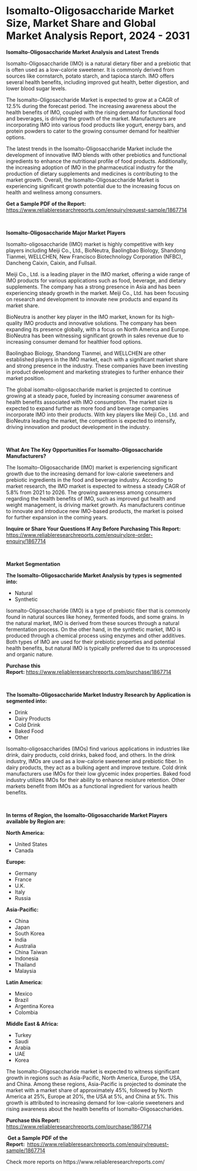 <p><h1>Isomalto-Oligosaccharide Market Size, Market Share and Global Market Analysis Report, 2024 - 2031</h1></p><p><strong>Isomalto-Oligosaccharide Market Analysis and Latest Trends</strong></p>
<p><p>Isomalto-Oligosaccharide (IMO) is a natural dietary fiber and a prebiotic that is often used as a low-calorie sweetener. It is commonly derived from sources like cornstarch, potato starch, and tapioca starch. IMO offers several health benefits, including improved gut health, better digestion, and lower blood sugar levels.</p><p>The Isomalto-Oligosaccharide Market is expected to grow at a CAGR of 12.5% during the forecast period. The increasing awareness about the health benefits of IMO, coupled with the rising demand for functional food and beverages, is driving the growth of the market. Manufacturers are incorporating IMO into various food products like yogurt, energy bars, and protein powders to cater to the growing consumer demand for healthier options.</p><p>The latest trends in the Isomalto-Oligosaccharide Market include the development of innovative IMO blends with other prebiotics and functional ingredients to enhance the nutritional profile of food products. Additionally, the increasing adoption of IMO in the pharmaceutical industry for the production of dietary supplements and medicines is contributing to the market growth. Overall, the Isomalto-Oligosaccharide Market is experiencing significant growth potential due to the increasing focus on health and wellness among consumers.</p></p>
<p><strong>Get a Sample PDF of the Report:&nbsp;</strong> <a href="https://www.reliableresearchreports.com/enquiry/request-sample/1867714">https://www.reliableresearchreports.com/enquiry/request-sample/1867714</a></p>
<p>&nbsp;</p>
<p><strong>Isomalto-Oligosaccharide Major Market Players</strong></p>
<p><p>Isomalto-oligosaccharide (IMO) market is highly competitive with key players including Meiji Co., Ltd., BioNeutra, Baolingbao Biology, Shandong Tianmei, WELLCHEN, New Francisco Biotechnology Corporation (NFBC), Dancheng Caixin, Caixin, and Fullsail.</p><p>Meiji Co., Ltd. is a leading player in the IMO market, offering a wide range of IMO products for various applications such as food, beverage, and dietary supplements. The company has a strong presence in Asia and has been experiencing steady growth in the market. Meiji Co., Ltd. has been focusing on research and development to innovate new products and expand its market share.</p><p>BioNeutra is another key player in the IMO market, known for its high-quality IMO products and innovative solutions. The company has been expanding its presence globally, with a focus on North America and Europe. BioNeutra has been witnessing significant growth in sales revenue due to increasing consumer demand for healthier food options.</p><p>Baolingbao Biology, Shandong Tianmei, and WELLCHEN are other established players in the IMO market, each with a significant market share and strong presence in the industry. These companies have been investing in product development and marketing strategies to further enhance their market position.</p><p>The global isomalto-oligosaccharide market is projected to continue growing at a steady pace, fueled by increasing consumer awareness of health benefits associated with IMO consumption. The market size is expected to expand further as more food and beverage companies incorporate IMO into their products. With key players like Meiji Co., Ltd. and BioNeutra leading the market, the competition is expected to intensify, driving innovation and product development in the industry.</p></p>
<p>&nbsp;</p>
<p><strong>What Are The Key Opportunities For Isomalto-Oligosaccharide Manufacturers?</strong></p>
<p><p>The Isomalto-Oligosaccharide (IMO) market is experiencing significant growth due to the increasing demand for low-calorie sweeteners and prebiotic ingredients in the food and beverage industry. According to market research, the IMO market is expected to witness a steady CAGR of 5.8% from 2021 to 2026. The growing awareness among consumers regarding the health benefits of IMO, such as improved gut health and weight management, is driving market growth. As manufacturers continue to innovate and introduce new IMO-based products, the market is poised for further expansion in the coming years.</p></p>
<p><strong>Inquire or Share Your Questions If Any Before Purchasing This Report:</strong> <a href="https://www.reliableresearchreports.com/enquiry/pre-order-enquiry/1867714">https://www.reliableresearchreports.com/enquiry/pre-order-enquiry/1867714</a></p>
<p>&nbsp;</p>
<p><strong>Market Segmentation</strong></p>
<p><strong>The Isomalto-Oligosaccharide Market Analysis by types is segmented into:</strong></p>
<p><ul><li>Natural</li><li>Synthetic</li></ul></p>
<p><p>Isomalto-Oligosaccharide (IMO) is a type of prebiotic fiber that is commonly found in natural sources like honey, fermented foods, and some grains. In the natural market, IMO is derived from these sources through a natural fermentation process. On the other hand, in the synthetic market, IMO is produced through a chemical process using enzymes and other additives. Both types of IMO are used for their prebiotic properties and potential health benefits, but natural IMO is typically preferred due to its unprocessed and organic nature.</p></p>
<p><strong>Purchase this Report:&nbsp;</strong><a href="https://www.reliableresearchreports.com/purchase/1867714">https://www.reliableresearchreports.com/purchase/1867714</a></p>
<p>&nbsp;</p>
<p><strong>The Isomalto-Oligosaccharide Market Industry Research by Application is segmented into:</strong></p>
<p><ul><li>Drink</li><li>Dairy Products</li><li>Cold Drink</li><li>Baked Food</li><li>Other</li></ul></p>
<p><p>Isomalto-oligosaccharides (IMOs) find various applications in industries like drink, dairy products, cold drinks, baked food, and others. In the drink industry, IMOs are used as a low-calorie sweetener and prebiotic fiber. In dairy products, they act as a bulking agent and improve texture. Cold drink manufacturers use IMOs for their low glycemic index properties. Baked food industry utilizes IMOs for their ability to enhance moisture retention. Other markets benefit from IMOs as a functional ingredient for various health benefits.</p></p>
<p>&nbsp;</p>
<p><strong>In terms of Region, the Isomalto-Oligosaccharide Market Players available by Region are:</strong></p>
<p>
    <p> <strong> North America: </strong>
        <ul>
            <li>United States</li>
            <li>Canada</li>
        </ul>
        </p> 
    <p> <strong> Europe: </strong>
        <ul>
            <li>Germany</li>
            <li>France</li>
            <li>U.K.</li>
            <li>Italy</li>
            <li>Russia</li>
        </ul>
        </p> 
    <p> <strong> Asia-Pacific: </strong>
        <ul>
            <li>China</li>
            <li>Japan</li>
            <li>South Korea</li>
            <li>India</li>
            <li>Australia</li>
            <li>China Taiwan</li>
            <li>Indonesia</li>
            <li>Thailand</li>
            <li>Malaysia</li>
        </ul>
        </p> 
    <p> <strong> Latin America: </strong>
        <ul>
            <li>Mexico</li>
            <li>Brazil</li>
            <li>Argentina Korea</li>
            <li>Colombia</li>
        </ul>
        </p> 
    <p> <strong> Middle East & Africa: </strong>
        <ul>
            <li>Turkey</li>
            <li>Saudi</li>
            <li>Arabia</li>
            <li>UAE</li>
            <li>Korea</li>
        </ul>
    </p>
    </p>
<p><p>The Isomalto-Oligosaccharide market is expected to witness significant growth in regions such as Asia-Pacific, North America, Europe, the USA, and China. Among these regions, Asia-Pacific is projected to dominate the market with a market share of approximately 45%, followed by North America at 25%, Europe at 20%, the USA at 5%, and China at 5%. This growth is attributed to increasing demand for low-calorie sweeteners and rising awareness about the health benefits of Isomalto-Oligosaccharides.</p></p>
<p><strong>Purchase this Report: </strong><a href="https://www.reliableresearchreports.com/purchase/1867714">https://www.reliableresearchreports.com/purchase/1867714</a></p>
<p>&nbsp;<strong>Get a Sample PDF of the Report:&nbsp;&nbsp;</strong><a href="https://www.reliableresearchreports.com/enquiry/request-sample/1867714">https://www.reliableresearchreports.com/enquiry/request-sample/1867714</a></p>
<p><strong></strong></p>
<p>Check more reports on https://www.reliableresearchreports.com/</p>